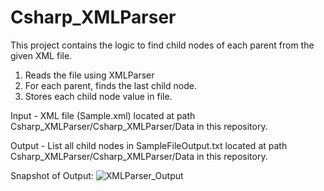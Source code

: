 # Csharp_XMLParser

This project contains the logic to find child nodes of each parent from the given XML file.
1) Reads the file using XMLParser
2) For each parent, finds the last child node.
3) Stores each child node value in file.

Input - XML file (Sample.xml) located at path Csharp_XMLParser/Csharp_XMLParser/Data in this repository.

Output - List all child nodes in SampleFileOutput.txt located at path Csharp_XMLParser/Csharp_XMLParser/Data in this repository.

Snapshot of Output:
![XMLParser_Output](https://user-images.githubusercontent.com/79437946/116811252-fe370f80-ab65-11eb-96bb-6450fa8cfb5c.PNG)

